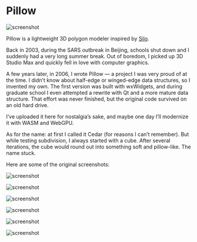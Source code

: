 # Pillow
![screenshot](OldScreenshots/anim.gif)

Pillow is a lightweight 3D polygon modeler inspired by [Silo](http://www.nevercenter.com/silo/).

Back in 2003, during the SARS outbreak in Beijing, schools shut down and I suddenly had a very long summer break. Out of boredom, I picked up 3D Studio Max and quickly fell in love with computer graphics.

A few years later, in 2006, I wrote Pillow — a project I was very proud of at the time. I didn’t know about half-edge or winged-edge data structures, so I invented my own. The first version was built with wxWidgets, and during graduate school I even attempted a rewrite with Qt and a more mature data structure. That effort was never finished, but the original code survived on an old hard drive.

I’ve uploaded it here for nostalgia’s sake, and maybe one day I’ll modernize it with WASM and WebGPU.

As for the name: at first I called it Cedar (for reasons I can’t remember). But while testing subdivision, I always started with a cube. After several iterations, the cube would round out into something soft and pillow-like. The name stuck.

Here are some of the original screenshots:

![screenshot](OldScreenshots/psi4.jpg)


![screenshot](OldScreenshots/psi5.jpg)


![screenshot](OldScreenshots/psi6.jpg)


![screenshot](OldScreenshots/psi7.jpg)


![screenshot](OldScreenshots/psi8.jpg)


![screenshot](OldScreenshots/psi9.jpg)

